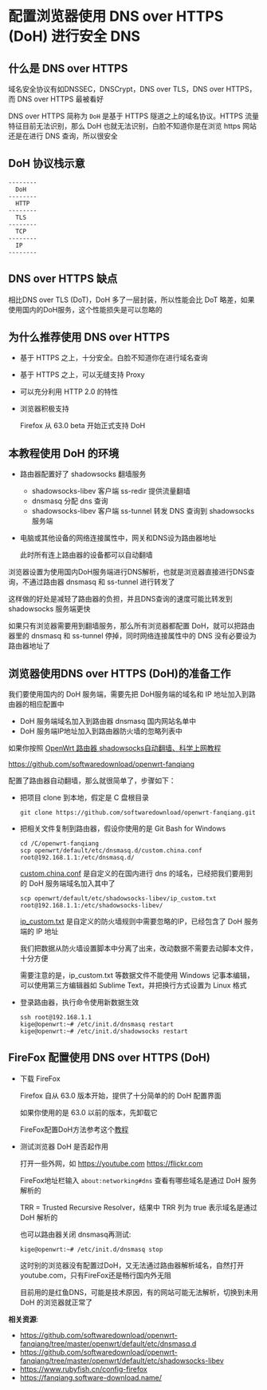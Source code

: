 配置浏览器使用 DNS over HTTPS (DoH) 进行安全 DNS
===================

什么是 DNS over HTTPS
-----------------

域名安全协议有如DNSSEC，DNSCrypt，DNS over TLS，DNS over HTTPS，而 DNS over HTTPS 最被看好

DNS over HTTPS 简称为 `DoH` 是基于 HTTPS 隧道之上的域名协议。HTTPS 流量特征目前无法识别，那么 DoH 也就无法识别，白脸不知道你是在浏览 https 网站还是在进行 DNS 查询，所以很安全

DoH 协议栈示意
---------

    --------
      DoH
    --------
      HTTP
    --------
      TLS
    --------
      TCP
    --------
      IP
    --------

DNS over HTTPS 缺点
-----------

相比DNS over TLS (DoT)，DoH 多了一层封装，所以性能会比 DoT 略差，如果使用国内的DoH服务，这个性能损失是可以忽略的

为什么推荐使用 DNS over HTTPS
-----------------

- 基于 HTTPS 之上，十分安全。白脸不知道你在进行域名查询
- 基于 HTTPS 之上，可以无缝支持 Proxy
- 可以充分利用 HTTP 2.0 的特性
- 浏览器积极支持

    Firefox 从 63.0 beta 开始正式支持 DoH

本教程使用 DoH 的环境
-------------

- 路由器配置好了 shadowsocks 翻墙服务
  - shadowsocks-libev 客户端 ss-redir 提供流量翻墙
  - dnsmasq 分配 dns 查询
  - shadowsocks-libev 客户端 ss-tunnel 转发 DNS 查询到 shadowsocks 服务端
- 电脑或其他设备的网络连接属性中，网关和DNS设为路由器地址

    此时所有连上路由器的设备都可以自动翻墙

浏览器设置为使用国内DoH服务端进行DNS解析，也就是浏览器直接进行DNS查询，不通过路由器 dnsmasq 和 ss-tunnel 进行转发了

这样做的好处是减轻了路由器的负担，并且DNS查询的速度可能比转发到 shadowsocks 服务端更快

如果只有浏览器需要用到翻墙服务，那么所有浏览器都配置 DoH，就可以把路由器里的 dnsmasq 和 ss-tunnel 停掉，同时网络连接属性中的 DNS 没有必要设为路由器地址了

浏览器使用DNS over HTTPS (DoH)的准备工作
------------

我们要使用国内的 DoH 服务端，需要先把 DoH服务端的域名和 IP 地址加入到路由器的相应配置中

- DoH 服务端域名加入到路由器 dnsmasq 国内网站名单中
- DoH 服务端IP地址加入到路由器防火墙的忽略列表中

如果你按照 [OpenWrt 路由器 shadowsocks自动翻墙、科学上网教程](https://github.com/softwaredownload/openwrt-fanqiang)

https://github.com/softwaredownload/openwrt-fanqiang

配置了路由器自动翻墙，那么就很简单了，步骤如下：

- 把项目 clone 到本地，假定是 C 盘根目录

      git clone https://github.com/softwaredownload/openwrt-fanqiang.git

- 把相关文件复制到路由器，假设你使用的是 Git Bash for Windows

      cd /C/openwrt-fanqiang
      scp openwrt/default/etc/dnsmasq.d/custom.china.conf root@192.168.1.1:/etc/dnsmasq.d/

    [custom.china.conf](https://github.com/softwaredownload/openwrt-fanqiang/tree/master/openwrt/default/etc/dnsmasq.d) 是自定义的在国内进行 dns 的域名，已经把我们要用到的 DoH 服务端域名加入其中了

      scp openwrt/default/etc/shadowsocks-libev/ip_custom.txt root@192.168.1.1:/etc/shadowsocks-libev/

    [ip_custom.txt](https://github.com/softwaredownload/openwrt-fanqiang/tree/master/openwrt/default/etc/shadowsocks-libev) 是自定义的防火墙规则中需要忽略的IP，已经包含了 DoH 服务端的 IP 地址

    我们把数据从防火墙设置脚本中分离了出来，改动数据不需要去动脚本文件，十分方便

    需要注意的是，ip_custom.txt 等数据文件不能使用 Windows 记事本编辑，可以使用第三方编辑器如 Sublime Text，并把换行方式设置为 Linux 格式

- 登录路由器，执行命令使用新数据生效

      ssh root@192.168.1.1
      kige@openwrt:~# /etc/init.d/dnsmasq restart
      kige@openwrt:~# /etc/init.d/shadowsocks restart

FireFox 配置使用 DNS over HTTPS (DoH)
------------------

- 下载 FireFox

    Firefox 自从 63.0 版本开始，提供了十分简单的的 DoH 配置界面

    如果你使用的是 63.0 以前的版本，先卸载它

     FireFox配置DoH方法参考这个[教程](https://www.rubyfish.cn/config-firefox)

- 测试浏览器 DoH 是否起作用

    打开一些外网，如 https://youtube.com https://flickr.com

    FireFox地址栏输入 `about:networking#dns` 查看有哪些域名是通过 DoH 服务解析的

    TRR = Trusted Recursive Resolver，结果中 TRR 列为 true 表示域名是通过 DoH 解析的

    也可以路由器关闭 dnsmasq再测试:

      kige@openwrt:~# /etc/init.d/dnsmasq stop

    这时别的浏览器没有配置过DoH，又无法通过路由器解析域名，自然打开 youtube.com，只有FireFox还是畅行国内外无阻

    目前用的是红鱼DNS，可能是技术原因，有的网站可能无法解析，切换到未用 DoH 的浏览器就正常了

**相关资源**:

- https://github.com/softwaredownload/openwrt-fanqiang/tree/master/openwrt/default/etc/dnsmasq.d
- https://github.com/softwaredownload/openwrt-fanqiang/tree/master/openwrt/default/etc/shadowsocks-libev
- https://www.rubyfish.cn/config-firefox
- https://fanqiang.software-download.name/